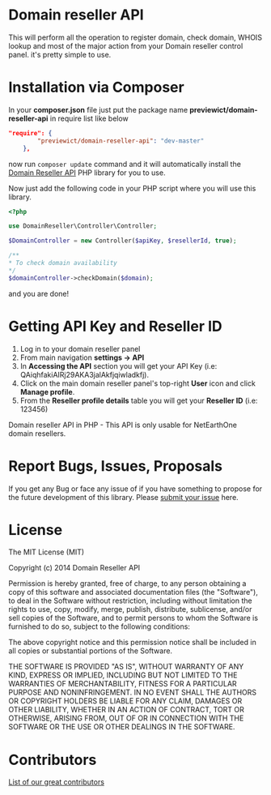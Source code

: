 Domain reseller API
===================

This will perform all the operation to register domain, check domain, WHOIS lookup and most of the major action from your Domain reseller control panel. it's pretty simple to use.

Installation via Composer
=========================
In your **composer.json** file just put the package name **previewict/domain-reseller-api** in require list like below

```json
"require": {
        "previewict/domain-reseller-api": "dev-master"
    },
```

now run `composer update` command and it will automatically install the [Domain Reseller API](https://github.com/previewict/domain-reseller-api) PHP library for you to use.

Now just add the following code in your PHP script where you will use this library.

```php
<?php

use DomainReseller\Controller\Controller;

$DomainController = new Controller($apiKey, $resellerId, true);

/**
* To check domain availability
*/
$domainController->checkDomain($domain);
```

and you are done!


Getting API Key and Reseller ID
===============================

1. Log in to your domain reseller panel
2. From main navigation **settings -> API**
3. In **Accessing the API** section you will get your API Key (i.e: QAiqhfakiAIRj29AKA3jalAkfjqiwladkfj).
4. Click on the main domain reseller panel's top-right **User** icon and click **Manage profile**.
5. From the **Reseller profile details** table you will get your **Reseller ID** (i.e: 123456)

Domain reseller API in PHP - This API is only usable for NetEarthOne domain resellers.

Report Bugs, Issues, Proposals
==============================
If you get any Bug or face any issue of if you have something to propose for the future development of this library. Please [submit your issue](https://github.com/previewict/domain-reseller-api/issues) here.

License
=============
The MIT License (MIT)

Copyright (c) 2014 Domain Reseller API

Permission is hereby granted, free of charge, to any person obtaining a copy
of this software and associated documentation files (the "Software"), to deal
in the Software without restriction, including without limitation the rights
to use, copy, modify, merge, publish, distribute, sublicense, and/or sell
copies of the Software, and to permit persons to whom the Software is
furnished to do so, subject to the following conditions:

The above copyright notice and this permission notice shall be included in all
copies or substantial portions of the Software.

THE SOFTWARE IS PROVIDED "AS IS", WITHOUT WARRANTY OF ANY KIND, EXPRESS OR
IMPLIED, INCLUDING BUT NOT LIMITED TO THE WARRANTIES OF MERCHANTABILITY,
FITNESS FOR A PARTICULAR PURPOSE AND NONINFRINGEMENT. IN NO EVENT SHALL THE
AUTHORS OR COPYRIGHT HOLDERS BE LIABLE FOR ANY CLAIM, DAMAGES OR OTHER
LIABILITY, WHETHER IN AN ACTION OF CONTRACT, TORT OR OTHERWISE, ARISING FROM,
OUT OF OR IN CONNECTION WITH THE SOFTWARE OR THE USE OR OTHER DEALINGS IN THE
SOFTWARE.


Contributors
=============

[List of our great contributors](https://github.com/previewict/domain-reseller-api/graphs/contributors)
